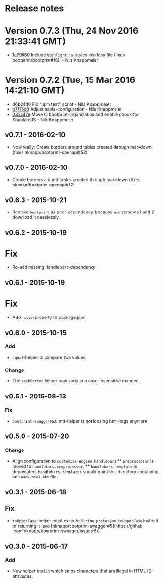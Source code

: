 # Release notes

<a name="current-release"></a>
# Version 0.7.3 (Thu, 24 Nov 2016 21:33:41 GMT)

* [1e79060](https://github.com/bootprint/bootprint-base/commit/1e79060) Include `highlight.js`-styles into less file (fixes bootprint/bootprint#16). - Nils Knappmeier

# Version 0.7.2 (Tue, 15 Mar 2016 14:21:10 GMT)

* [d6b24d6](https://github.com/bootprint/bootprint-base/commit/d6b24d6) Fix "npm test" script - Nils Knappmeier
* [b7f76c0](https://github.com/bootprint/bootprint-base/commit/b7f76c0) Adjust travis-configuration - Nils Knappmeier
* [033c47e](https://github.com/bootprint/bootprint-base/commit/033c47e) Move to bootprint-organization and enable ghook for StandardJS - Nils Knappmeier

## v0.7.1 - 2016-02-10

* Now really: Create borders around tables created through markdown (fixes nknapp/bootprint-openapi#52)


## v0.7.0 - 2016-02-10

* Create borders around tables created through markdown (fixes nknapp/bootprint-openapi#52)

## v0.6.3 - 2015-10-21

* Remove `bootprint` as peer-dependency, because `npm` versions 1 and 2 download it needlessly.

## v0.6.2 - 2015-10-19

# Fix

* Re-add missing Handlebars-dependency

## v0.6.1 - 2015-10-19

# Fix

* Add `files`-property to package.json

## v0.6.0 - 2015-10-15 

### Add

* `equal`-helper to compare two values

### Change 

* The `eachSorted` helper now sorts in a case-insensitive manner. 

## v0.5.1 - 2015-08-13
### Fix

* `bootprint-swagger#62`: md-helper is not loosing html-tags anymore

## v0.5.0 - 2015-07-20
### Change

* Align configuration to `customize-engine-handlebars`
** `preprocessor` is moved to `handlebars.preprocessor`.
** `handlebars.template` is deprecated. `handlebars.templates` should point to a 
    directory containing an `index.html.hbs` file.
    

## v0.3.1 - 2015-06-18
## Fix

- `toUpperCase`-helper must execute `String.prototype.toUpperCase` instead of returning it (see [nknapp/bootprint-swagger#5](https://github
.com/nknapp/bootprint-swagger/issues/5))

## v0.3.0 - 2015-06-17
### Add

- New helper `htmlId` which strips characters that are illegal in HTML ID-attributes.

